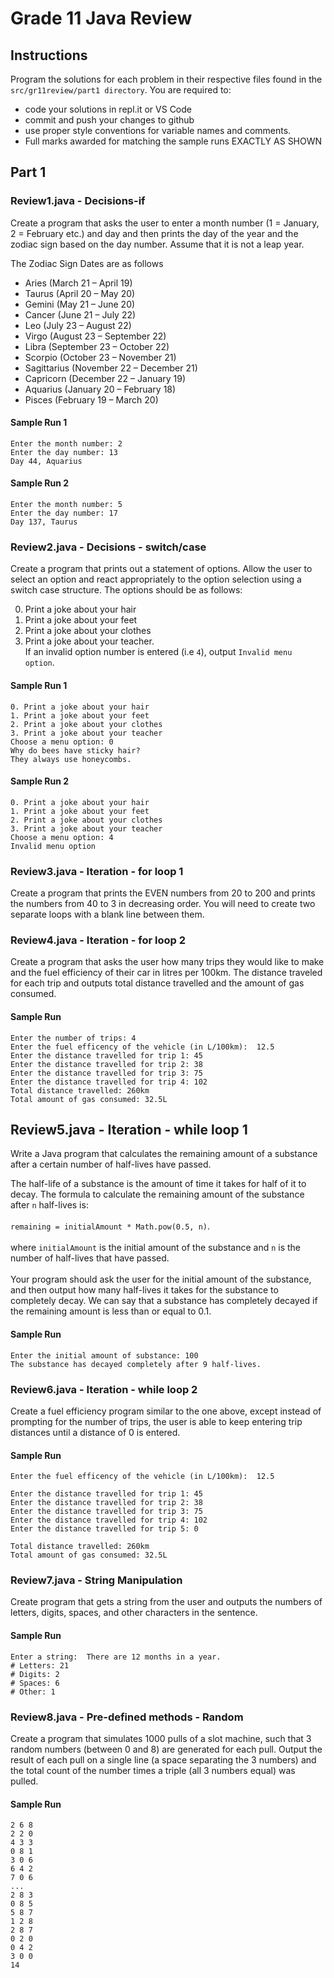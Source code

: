 # Grade 11 Java Review

## Instructions
Program the solutions for each problem in their respective files found in the `src/gr11review/part1 directory`.  You are required to:
* code your solutions in repl.it or VS Code
* commit and push your changes to github
* use proper style conventions for variable names and comments.
* Full marks awarded for matching the sample runs EXACTLY AS SHOWN


## Part 1
### Review1.java - Decisions-if
Create a program that asks the user to enter a month number (1 = January, 2 = February etc.) and day and then prints the day of the year and the zodiac sign based on the day number. Assume that it is not a leap year.

The Zodiac Sign Dates are as follows 
* Aries (March 21 – April 19)
* Taurus (April 20 – May 20)
* Gemini (May 21 – June 20)
* Cancer (June 21 – July 22)
* Leo (July 23 – August 22)
* Virgo (August 23 – September 22)
* Libra (September 23 – October 22)
* Scorpio (October 23 – November 21)
* Sagittarius (November 22 – December 21)
* Capricorn (December 22 – January 19)
* Aquarius (January 20 – February 18)  
* Pisces (February 19 – March 20) 
#### Sample Run 1
```
Enter the month number: 2
Enter the day number: 13
Day 44, Aquarius
```

#### Sample Run 2
```
Enter the month number: 5
Enter the day number: 17
Day 137, Taurus
```

### Review2.java - Decisions - switch/case
Create a program that prints out a statement of options. Allow the user to select an option and react appropriately to the option selection using a switch case structure. The options should be as follows:  

0. Print a joke about your hair
1. Print a joke about your feet
2. Print a joke about your clothes 
3. Print a joke about your teacher.  
If an invalid option number is entered (i.e `4`), output `Invalid menu option`.

#### Sample Run 1
```
0. Print a joke about your hair
1. Print a joke about your feet
2. Print a joke about your clothes
3. Print a joke about your teacher
Choose a menu option: 0
Why do bees have sticky hair?
They always use honeycombs.
```

#### Sample Run 2
```
0. Print a joke about your hair
1. Print a joke about your feet
2. Print a joke about your clothes
3. Print a joke about your teacher
Choose a menu option: 4
Invalid menu option
```

### Review3.java - Iteration - for loop 1
Create a program that prints the EVEN numbers from 20 to 200 and prints the numbers from 40 to 3 in decreasing order. You will need to create two separate loops with a blank line between them.

### Review4.java - Iteration - for loop 2
Create a program that asks the user how many trips they would like to make and the fuel efficiency of their car in litres per 100km. The distance traveled for each trip and outputs total distance travelled and the amount of gas consumed. 

#### Sample Run
```
Enter the number of trips: 4
Enter the fuel efficency of the vehicle (in L/100km):  12.5
Enter the distance travelled for trip 1: 45 
Enter the distance travelled for trip 2: 38  
Enter the distance travelled for trip 3: 75  
Enter the distance travelled for trip 4: 102  
Total distance travelled: 260km
Total amount of gas consumed: 32.5L

```
## Review5.java - Iteration - while loop 1
Write a Java program that calculates the remaining amount of a substance after a certain number of half-lives have passed.  

The half-life of a substance is the amount of time it takes for half of it to decay. The formula to calculate the remaining amount of the substance after `n` half-lives is:  
<br>
`remaining = initialAmount * Math.pow(0.5, n)`.  
<br>
where `initialAmount` is the initial amount of the substance and `n` is the number of half-lives that have passed.  
<br>
Your program should ask the user for the initial amount of the substance, and then output how many half-lives it takes for the substance to completely decay.  We can say that a substance has completely decayed if the remaining amount is less than or equal to 0.1.

#### Sample Run
```
Enter the initial amount of substance: 100
The substance has decayed completely after 9 half-lives.
```

### Review6.java - Iteration - while loop 2
Create a fuel efficiency program  similar to the one above, except instead of prompting for the number of trips, the user is able to keep entering trip distances until a distance of 0 is entered.

#### Sample Run
```
Enter the fuel efficency of the vehicle (in L/100km):  12.5

Enter the distance travelled for trip 1: 45 
Enter the distance travelled for trip 2: 38  
Enter the distance travelled for trip 3: 75  
Enter the distance travelled for trip 4: 102
Enter the distance travelled for trip 5: 0

Total distance travelled: 260km
Total amount of gas consumed: 32.5L
```

### Review7.java - String Manipulation
Create program that gets a string from the user and outputs the numbers of letters, digits, spaces, and other characters in the sentence.  

#### Sample Run
```
Enter a string:  There are 12 months in a year.
# Letters: 21
# Digits: 2
# Spaces: 6
# Other: 1
```

### Review8.java - Pre-defined methods - Random
Create a program that simulates 1000 pulls of a slot machine, such that 3 random numbers (between 0 and 8) are generated for each pull.  Output the result of each pull on a single line (a space separating the 3 numbers) and the total count of the number times a triple (all 3 numbers equal) was pulled.

#### Sample Run
```
2 6 8
2 2 0
4 3 3
0 8 1
3 0 6
6 4 2
7 0 6
...
2 8 3
0 8 5
5 8 7
1 2 8
2 8 7
0 2 0
0 4 2
3 0 0
14
```
